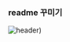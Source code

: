 ### readme 꾸미기
![header](https://capsule-render.vercel.app/api?type=slice&color=a5dff9&height=400&section=header&text=JaeJae's%20Github&fontAlign=70&rotate=13&fontAlignY=25&desc=seulzzang's%20GitHub&descAlign=70.&descAlignY=44))
